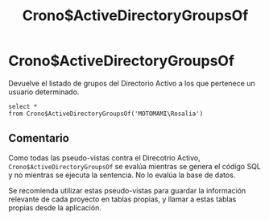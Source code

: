 ﻿---
SidebarGroup: index-ad-views
title: Crono$ActiveDirectoryGroupsOf
Autogenerated: true
---

# Crono$ActiveDirectoryGroupsOf



Devuelve el listado de grupos del Directorio Activo a los que pertenece un usuario determinado.

```
select *
from Crono$ActiveDirectoryGroupsOf('MOTOMAMI\Rosalia')
```


## Comentario

Como todas las pseudo-vistas contra el Direcotrio Activo, `Crono$ActiveDirectoryGroupsOf` se evalúa mientras se genera el código SQL y no mientras se ejecuta la sentencia. No lo evalúa la base de datos.

Se recomienda utilizar estas pseudo-vistas para guardar la información relevante de cada proyecto en tablas propias, y llamar a estas tablas propias desde la aplicación.
